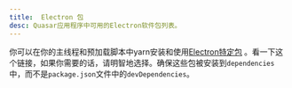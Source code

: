 ```yaml
---
title:  Electron 包
desc: Quasar应用程序中可用的Electron软件包列表。
---
```

你可以在你的主线程和预加载脚本中yarn安装和使用[Electron特定包](https://electronjs.org/userland/most_downloaded_packages) 。看一下这个链接，如果你需要的话，请明智地选择。确保这些包被安装到`dependencies`中，而不是`package.json`文件中的`devDependencies`。
